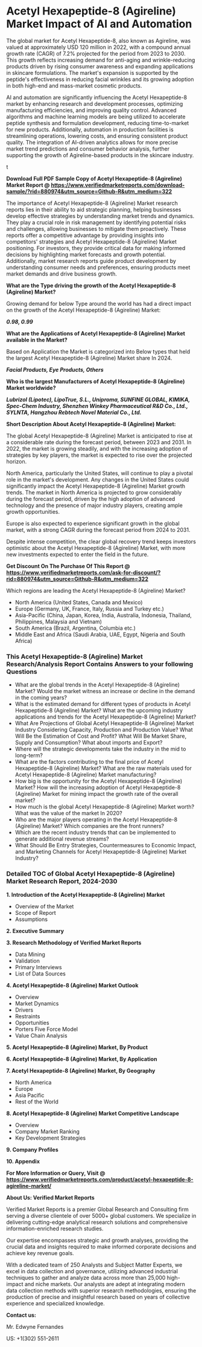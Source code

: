 <meta name="title" content="Global Acetyl Hexapeptide-8 (Agireline) Market Impact of AI and Automation"><meta name="description" content="The global market for Acetyl Hexapeptide-8, also known as Agireline, was valued at approximately USD 120 million in 2022, with a compound annual growth rate (CAGR) of "><meta name="title" content="Acetyl Hexapeptide-8 (Agireline) Market Size, Share, Scope, Trends, Growth, Opportunities, Analysis, Forecast"><h1>Acetyl Hexapeptide-8 (Agireline) Market Impact of AI and Automation</h1><p>The global market for Acetyl Hexapeptide-8, also known as Agireline, was valued at approximately USD 120 million in 2022, with a compound annual growth rate (CAGR) of 7.2% projected for the period from 2023 to 2030. This growth reflects increasing demand for anti-aging and wrinkle-reducing products driven by rising consumer awareness and expanding applications in skincare formulations. The market's expansion is supported by the peptide's effectiveness in reducing facial wrinkles and its growing adoption in both high-end and mass-market cosmetic products.</p><p>AI and automation are significantly influencing the Acetyl Hexapeptide-8 market by enhancing research and development processes, optimizing manufacturing efficiencies, and improving quality control. Advanced algorithms and machine learning models are being utilized to accelerate peptide synthesis and formulation development, reducing time-to-market for new products. Additionally, automation in production facilities is streamlining operations, lowering costs, and ensuring consistent product quality. The integration of AI-driven analytics allows for more precise market trend predictions and consumer behavior analysis, further supporting the growth of Agireline-based products in the skincare industry.</p>t</p><p id="" class=""><strong>Download Full PDF Sample Copy of Acetyl Hexapeptide-8 (Agireline) Market Report @ <a href="https://www.verifiedmarketreports.com/download-sample/?rid=880974&utm_source=Github-R&utm_medium=322" target="_blank">https://www.verifiedmarketreports.com/download-sample/?rid=880974&utm_source=Github-R&utm_medium=322</a></strong></p><p>The importance of&nbsp;Acetyl Hexapeptide-8 (Agireline) Market research reports lies in their ability to aid strategic planning, helping businesses develop effective strategies by understanding market trends and dynamics. They play a crucial role in risk management by identifying potential risks and challenges, allowing businesses to mitigate them proactively. These reports offer a competitive advantage by providing insights into competitors' strategies and Acetyl Hexapeptide-8 (Agireline) Market positioning. For investors, they provide critical data for making informed decisions by highlighting market forecasts and growth potential. Additionally, market research reports guide product development by understanding consumer needs and preferences, ensuring products meet market demands and drive business growth.</p><p><strong>What are the&nbsp;Type driving the growth of the Acetyl Hexapeptide-8 (Agireline) Market?</strong></p><p id="" class="">Growing demand for below Type around the world has had a direct impact on the growth of the Acetyl Hexapeptide-8 (Agireline) Market:</p><em><strong>0.98, 0.99</strong></em></p><strong>What are the&nbsp;Applications&nbsp;of Acetyl Hexapeptide-8 (Agireline) Market available in the Market?</strong></p><p id="" class="">Based on Application the Market is categorized into Below types that held the largest Acetyl Hexapeptide-8 (Agireline) Market share In 2024.</p><em><strong>Facial Products, Eye Products, Others</strong></em></p><strong>Who is the largest Manufacturers of Acetyl Hexapeptide-8 (Agireline) Market worldwide?</strong></p><p><em><strong>Lubrizol (Lipotec), LipoTrue, S.L., Uniproma, SUNFINE GLOBAL, KIMIKA, Spec-Chem Industry, Shenzhen Winkey Pharmaceutical R&D Co., Ltd., SYLNTA, Hangzhou Rebtech Novel Material Co., Ltd.</strong></em></p><p id="" class=""><strong>Short Description About Acetyl Hexapeptide-8 (Agireline) Market:</strong></p><p>The global Acetyl Hexapeptide-8 (Agireline) Market is anticipated to rise at a considerable rate during the forecast period, between 2023 and 2031. In 2022, the market is growing steadily, and with the increasing adoption of strategies by key players, the market is expected to rise over the projected horizon.</p><p>North America, particularly the United States, will continue to play a pivotal role in the market's development. Any changes in the United States could significantly impact the Acetyl Hexapeptide-8 (Agireline) Market growth trends. The market in North America is projected to grow considerably during the forecast period, driven by the high adoption of advanced technology and the presence of major industry players, creating ample growth opportunities.</p><p>Europe is also expected to experience significant growth in the global market, with a strong CAGR during the forecast period from 2024 to 2031.</p><p>Despite intense competition, the clear global recovery trend keeps investors optimistic about the Acetyl Hexapeptide-8 (Agireline) Market, with more new investments expected to enter the field in the future.</p><p id="" class=""><strong>Get Discount On The Purchase Of This Report @ <a href="https://www.verifiedmarketreports.com/ask-for-discount/?rid=880974&utm_source=Github-R&utm_medium=322" target="_blank">https://www.verifiedmarketreports.com/ask-for-discount/?rid=880974&utm_source=Github-R&utm_medium=322</a></strong></p>Which regions are leading the Acetyl Hexapeptide-8 (Agireline) Market?</p><ul><li>North America (United States, Canada and Mexico)</li><li>Europe (Germany, UK, France, Italy, Russia and Turkey etc.)</li><li>Asia-Pacific (China, Japan, Korea, India, Australia, Indonesia, Thailand, Philippines, Malaysia and Vietnam)</li><li>South America (Brazil, Argentina, Columbia etc.)</li><li>Middle East and Africa (Saudi Arabia, UAE, Egypt, Nigeria and South Africa)</li></ul><h3 id="" class="">This Acetyl Hexapeptide-8 (Agireline) Market Research/Analysis Report Contains Answers to your following Questions</h3><ul><li>What are the global trends in the Acetyl Hexapeptide-8 (Agireline) Market? Would the market witness an increase or decline in the demand in the coming years?</li><li>What is the estimated demand for different types of products in Acetyl Hexapeptide-8 (Agireline) Market? What are the upcoming industry applications and trends for the Acetyl Hexapeptide-8 (Agireline) Market?</li><li>What Are Projections of Global Acetyl Hexapeptide-8 (Agireline) Market Industry Considering Capacity, Production and Production Value? What Will Be the Estimation of Cost and Profit? What Will Be Market Share, Supply and Consumption? What about imports and Export?</li><li>Where will the strategic developments take the industry in the mid to long-term?</li><li>What are the factors contributing to the final price of Acetyl Hexapeptide-8 (Agireline) Market? What are the raw materials used for Acetyl Hexapeptide-8 (Agireline) Market manufacturing?</li><li>How big is the opportunity for the Acetyl Hexapeptide-8 (Agireline) Market? How will the increasing adoption of Acetyl Hexapeptide-8 (Agireline) Market for mining impact the growth rate of the overall market?</li><li>How much is the global Acetyl Hexapeptide-8 (Agireline) Market worth? What was the value of the market In 2020?</li><li>Who are the major players operating in the Acetyl Hexapeptide-8 (Agireline) Market? Which companies are the front runners?</li><li>Which are the recent industry trends that can be implemented to generate additional revenue streams?</li><li>What Should Be Entry Strategies, Countermeasures to Economic Impact, and Marketing Channels for Acetyl Hexapeptide-8 (Agireline) Market Industry?</li></ul><h3 id="" class="">Detailed TOC of Global Acetyl Hexapeptide-8 (Agireline) Market Research Report, 2024-2030</h3><p id="" class=""><strong>1. Introduction of the Acetyl Hexapeptide-8 (Agireline) Market</strong></p><ul><li>Overview of the Market</li><li>Scope of Report</li><li>Assumptions</li></ul><p id="" class=""><strong>2. Executive Summary</strong></p><p id="" class=""><strong>3. Research Methodology of Verified Market Reports</strong></p><ul><li>Data Mining</li><li>Validation</li><li>Primary Interviews</li><li>List of Data Sources</li></ul><p id="" class=""><strong>4. Acetyl Hexapeptide-8 (Agireline) Market Outlook</strong></p><ul><li>Overview</li><li>Market Dynamics</li><li>Drivers</li><li>Restraints</li><li>Opportunities</li><li>Porters Five Force Model</li><li>Value Chain Analysis</li></ul><p id="" class=""><strong>5. Acetyl Hexapeptide-8 (Agireline) Market, By Product</strong></p><p id="" class=""><strong>6. Acetyl Hexapeptide-8 (Agireline) Market, By Application</strong></p><p id="" class=""><strong>7. Acetyl Hexapeptide-8 (Agireline) Market, By Geography</strong></p><ul><li>North America</li><li>Europe</li><li>Asia Pacific</li><li>Rest of the World</li></ul><p id="" class=""><strong>8. Acetyl Hexapeptide-8 (Agireline) Market Competitive Landscape</strong></p><ul><li>Overview</li><li>Company Market Ranking</li><li>Key Development Strategies</li></ul><p id="" class=""><strong>9. Company Profiles</strong></p><p id="" class=""><strong>10. Appendix</strong></p><p id="" class=""><strong>For More Information or Query, Visit @ <a href="https://www.verifiedmarketreports.com/product/acetyl-hexapeptide-8-agireline-market/" target="_blank">https://www.verifiedmarketreports.com/product/acetyl-hexapeptide-8-agireline-market/</a></strong></p><p id="" class=""><strong>About Us: Verified Market Reports</strong></p><p id="" class="">Verified Market Reports is a premier Global Research and Consulting firm serving a diverse clientele of over 5000+ global customers. We specialize in delivering cutting-edge analytical research solutions and comprehensive information-enriched research studies.</p><p id="" class="">Our expertise encompasses strategic and growth analyses, providing the crucial data and insights required to make informed corporate decisions and achieve key revenue goals.</p><p id="" class="">With a dedicated team of 250 Analysts and Subject Matter Experts, we excel in data collection and governance, utilizing advanced industrial techniques to gather and analyze data across more than 25,000 high-impact and niche markets. Our analysts are adept at integrating modern data collection methods with superior research methodologies, ensuring the production of precise and insightful research based on years of collective experience and specialized knowledge.</p><p id="" class=""><strong>Contact us:</strong></p><p id="" class="">Mr. Edwyne Fernandes</p><p id="" class="">US: +1(302) 551-2611</p>